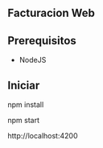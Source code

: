 ## Facturacion Web

## Prerequisitos

* NodeJS

## Iniciar

npm install

npm start

http://localhost:4200